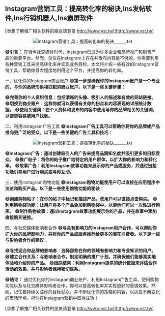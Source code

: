 ## **Instagram营销工具：提高转化率的秘诀,Ins发帖软件,Ins行销机器人,Ins霸屏软件**

[😍想了解推广相关软件的朋友请登录 http://www.vst.tw](http://www.vst.tw)

 <center><img src="https://vst.tw/MP4/tuiguang/png/5.png" alt="Instagram营销工具：提高转化率的秘诀______.txt"></center>

**😄引言：**
在当今社交媒体时代，Instagram已成为许多企业和品牌推广和销售产品的重要平台。然而，仅仅在Instagram上存在并发布内容是不够的，你需要利用各种营销工具来提高转化率并实现业务目标。本文将介绍一些有效的Instagram营销工具，帮助你最大程度地利用这个平台，并提高你的转化率。

一、优化你的Instagram商业账户
**😄第一步是确保你的Instagram账户是一个专业的、与你的品牌形象相匹配的商业账户。以下是一些关键步骤：**

**😄完善你的个人资料信息：包括清晰的头像、吸引人的描述和有效的网站链接。**
**😄切换到商业账户：这样你就可以获得有关你的粉丝和内容表现的详细统计数据。**
**😄使用关键词：在个人资料和发布的内容中使用与你的品牌相关的关键词，以便更容易被用户找到。**

二、利用Instagram广告工具
**😄Instagram广告工具可以帮助你将你的品牌或产品推向更广泛的受众。以下是一些关键的广告工具和技巧：**

 <center><img src="https://vst.tw/MP4/tuiguang/png/0.png" alt="Instagram营销工具：提高转化率的秘诀______.txt"></center>

**😄Instagram广告：通过创建吸引人的广告来提高品牌知名度并吸引更多的目标受众。**
**😄推广帖子：将你的帖子推广给特定的用户群体，以扩大你的影响力和转化率。**
**😄故事广告：利用Instagram故事功能来展示你的产品或服务，并通过链接功能引导用户进行购买或与你互动。**

三、使用Instagram购物功能
**😄Instagram购物功能使用户可以直接在应用程序中浏览和购买产品。以下是一些使用购物功能的秘诀：**

**😄创建购物帖子：在你的帖子中标记和描述产品，使用户可以直接点击购买。**
**😄利用购物袋功能：让用户将多个产品添加到购物袋中，以便他们可以一次性进行购买。**
**😄制作购物故事：通过Instagram故事功能展示你的产品，并在故事中添加直接购买链接。**

四、与社交媒体影响者合作
**😄与具有影响力的Instagram用户合作，可以帮助你扩大你的品牌影响力，并将你的产品或服务推荐给更多的潜在消费者。以下是一些与影响者合作的建议：**

**😄寻找适合你品牌的影响者：选择那些在你的领域有影响力和专业知识的用户。**
**😄建立合作关系：与影响者合作，制定明确的推广计划，并确保他们能够真实地体验和介绍你的产品。**
**😄跟踪结果：利用Instagram提供的统计数据来评估合作活动的效果，并与影响者保持密切联系。**

**😄结论：**
通过优化你的Instagram商业账户、利用Instagram广告工具、使用购物功能以及与社交媒体影响者合作，你可以提高转化率并实现更好的营销效果。然而，记住要持续关注你的目标受众，并不断优化你的策略和内容，以适应不断变化的市场环境。祝你在Instagram营销中取得成功！

[😍想了解推广相关软件的朋友请登录 http://www.vst.tw](http://www.vst.tw)



